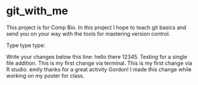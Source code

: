 # git_with_me
This project is for Comp Bio.  In this project I hope to teach git basics and send you on your way with the tools for mastering version control.

Type type type:

Write your changes below this line:
hello there
12345. Testing for a single file addition.
This is my first change via terminal.
This is my first change via R studio.
emily thanks for a great activity Gordon!
I made this change while working on my poster for class.
